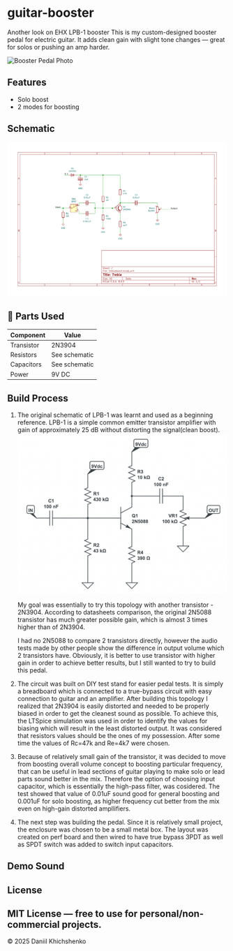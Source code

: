 # guitar-booster
Another look on EHX LPB-1 booster
This is my custom-designed booster pedal for electric guitar. It adds clean gain with slight tone changes — great for solos or pushing an amp harder.

![Booster Pedal Photo](images/booster.jpg)



## Features
- Solo boost
- 2 modes for boosting

## Schematic
![Schematic](finalschematic-1.png)

## 🧰 Parts Used
| Component | Value |
|----------|-------|
| Transistor   | 2N3904 |
| Resistors | See schematic |
| Capacitors | See schematic |
| Power | 9V DC |

## Build Process
1. The original schematic of LPB-1 was learnt and used as a beginning reference.
   LPB-1 is a simple common emitter transistor amplifier with gain of approximately 25 dB without distorting the signal(clean boost).
   ![LPB-1 schematic](/lpb-1.png)
    
   My goal was essentially to try this topology with another transistor - 2N3904. According to datasheets comparison, the original 2N5088 transistor has much greater possible gain, which is almost 3 times higher than of 2N3904.
   
   I had no 2N5088 to compare 2 transistors directly, however the audio tests made by other people show the difference in output volume which 2 transistors have. Obviously, it is better to use transistor with higher gain in order to achieve better results, but I still wanted to try to build this pedal.
   

3. The circuit was built on DIY test stand for easier pedal tests. It is simply a breadboard which is connected to a true-bypass circuit with easy connection to guitar and an amplifier.
   After building this topology I realized that 2N3904 is easily distorted and needed to be properly biased in order to get the cleanest sound as possible. To achieve this, the LTSpice simulation was used in order to identify the values for biasing which will result in the least distorted output. It was considered that resistors values should be the ones of my possession. After some time the values of Rc=47k and Re=4k7 were chosen.

4. Because of relatively small gain of the transistor, it was decided to move from boosting overall volume concept to boosting particular frequency, that can be useful in lead sections of guitar playing to make solo or lead parts sound better in the mix. Therefore the option of choosing input capacitor, which is essentially the high-pass filter, was cosidered. The test showed that value of 0.01uF sound good for general boosting and 0.001uF for solo boosting, as higher frequency cut better from the mix even on high-gain distorted ampllifiers.

5. The next step was building the pedal. Since it is relatively small project, the enclosure was chosen to be a small metal box. The layout was created on perf board and then wired to have true bypass 3PDT as well as SPDT switch was added to switch input capacitors.
   


## Demo Sound


## License
MIT License — free to use for personal/non-commercial projects.
---


© 2025 Daniil Khichshenko
